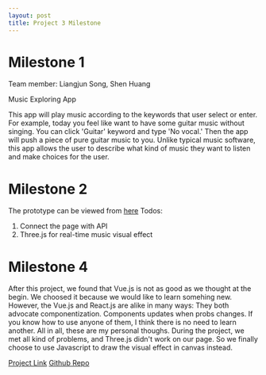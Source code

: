 ```yaml
---
layout: post
title: Project 3 Milestone
---
```


# Milestone 1

Team member: Liangjun Song, Shen Huang

Music Exploring App

This app will play music according to the keywords that user select or enter. For example, today you feel like want to have some guitar music without singing. You can click 'Guitar' keyword and type 'No vocal.' Then the app will push a piece of pure guitar music to you. Unlike typical music software, this app allows the user to describe what kind of music they want to listen and make choices for the user.

# Milestone 2
The prototype can be viewed from [here](http://creative.colorado.edu/~liso9349/fwd/dist/index.html)
Todos:
1. Connect the page with API
2. Three.js for real-time music visual effect

# Milestone 4
After this project, we found that Vue.js is not as good as we thought at the begin. We choosed it because we would like to learn somehing new. However, the Vue.js and React.js are alike in many ways: They both advocate componentization. Components updates when probs changes. If you know how to use anyone of them, I think there is no need to learn another. All in all, these are my personal thoughs. During the project, we met all kind of problems, and Three.js didn't work on our page. So we finally choose to use Javascript to draw the visual effect in canvas instead.

[Project Link](http://creative.colorado.edu/~liso9349/fwd/dist/index.html)
[Github Repo](https://github.com/LiangjunSong/ATLS5630-Project-3)
